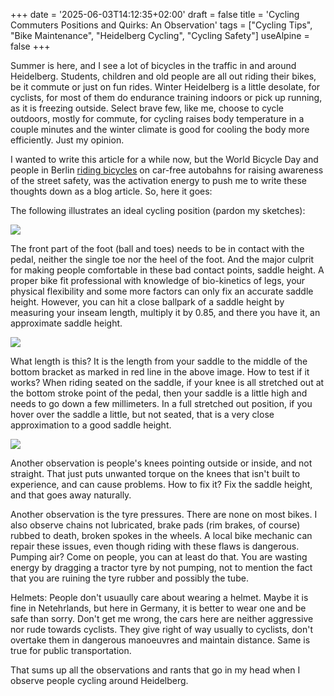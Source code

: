 +++
date = '2025-06-03T14:12:35+02:00'
draft = false
title = 'Cycling Commuters Positions and Quirks: An Observation'
tags = ["Cycling Tips", "Bike Maintenance", "Heidelberg Cycling", "Cycling Safety"]
useAlpine = false
+++


Summer is here, and I see a lot of bicycles in the traffic in and around Heidelberg. Students, children and old people are all out riding their bikes, be it commute or just on fun rides. Winter Heidelberg is a little desolate, for cyclists, for most of them do endurance training indoors or pick up running, as it is freezing outside. Select brave few, like me, choose to cycle outdoors, mostly for commute, for cycling raises body temperature in a couple minutes and the winter climate is good for cooling the body more efficiently. Just my opinion.

I wanted to write this article for a while now, but the World Bicycle Day and people in Berlin [riding bicycles](https://www.youtube.com/watch?v=uyaigRpLsCE) on car-free autobahns for raising awareness of the street safety, was the activation energy to push me to write these thoughts down as a blog article. So, here it goes:

The following illustrates an ideal cycling position (pardon my sketches):

![](/images/pedalfootpos.jpg)

The front part of the foot (ball and toes) needs to be in contact with the pedal, neither the single toe nor the heel of the foot. And the major culprit for making people comfortable in these bad contact points, saddle height. A proper bike fit professional with knowledge of bio-kinetics of legs, your physical flexibility and some more factors can only fix an accurate saddle height. However, you can hit a close ballpark of a saddle height by measuring your inseam length, multiply it by 0.85, and there you have it, an approximate saddle height. 

![](/images/saddle_height.jpg)

What length is this? It is the length from your saddle to the middle of the bottom bracket as marked in red line in the above image. How to test if it works? When riding seated on the saddle, if your knee is all stretched out at the bottom stroke point of the pedal, then your saddle is a little high and needs to go down a few millimeters. In a full stretched out position, if you hover over the saddle a little, but not seated, that is a very close approximation to a good saddle height.

![](/images/kneepos.png)

Another observation is people's knees pointing outside or inside, and not straight. That just puts unwanted torque on the knees that isn't built to experience, and can cause problems. How to fix it? Fix the saddle height, and that goes away naturally.

Another observation is the tyre pressures. There are none on most bikes. I also observe chains not lubricated, brake pads (rim brakes, of course) rubbed to death, broken spokes in the wheels. A local bike mechanic can repair these issues, even though riding with these flaws is dangerous. Pumping air? Come on people, you can at least do that. You are wasting energy by dragging a tractor tyre by not pumping, not to mention the fact that you are ruining the tyre rubber and possibly the tube.

Helmets: People don't usuaully care about wearing a helmet. Maybe it is fine in Netehrlands, but here in Germany, it is better to wear one and be safe than sorry. Don't get me wrong, the cars here are neither aggressive nor rude towards cyclists. They give right of way usually to cyclists, don't overtake them in dangerous manoeuvres and maintain distance. Same is true for public transportation.

That sums up all the observations and rants that go in my head when I observe people cycling around Heidelberg.
